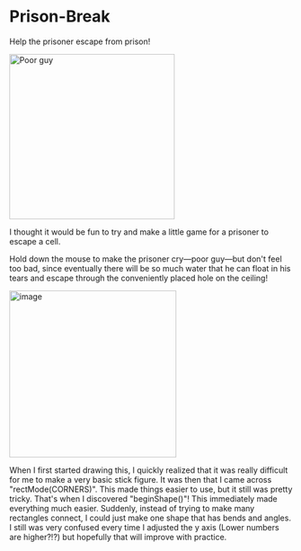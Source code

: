 # Prison-Break
Help the prisoner escape from prison!

<img width="294" alt="Poor guy" src="https://user-images.githubusercontent.com/47250827/189759507-8877d0b4-43a5-41aa-a4b3-1ec62341bb0f.png">

I thought it would be fun to try and make a little game for a prisoner to escape a cell. 

Hold down the mouse to make the prisoner cry—poor guy—but don't feel too bad, since eventually there will be so much water that he can float in his tears and escape through the conveniently placed hole on the ceiling!

<img width="297" alt="image" src="https://user-images.githubusercontent.com/47250827/189759851-cf5efddf-571a-4066-ad1a-4e6c91b433e3.png">

When I first started drawing this, I quickly realized that it was really difficult for me to make a very basic stick figure. It was then that I came across "rectMode(CORNERS)". This made things easier to use, but it still was pretty tricky. That's when I discovered "beginShape()"! This immediately made everything much easier. Suddenly, instead of trying to make many rectangles connect, I could just make one shape that has bends and angles. I still was very confused every time I adjusted the y axis (Lower numbers are higher?!?) but hopefully that will improve with practice.


